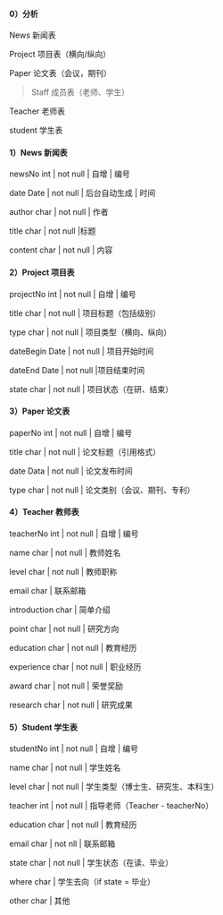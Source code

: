 #### 0）分析

News 新闻表

Project 项目表（横向/纵向）

Paper 论文表（会议，期刊）

> Staff 成员表（老师、学生）

Teacher 老师表

student 学生表



#### 1）News 新闻表

newsNo int | not null | 自增 | 编号

date Date | not null | 后台自动生成 | 时间

author char | not null | 作者

title char | not null |标题

content char | not null | 内容



#### 2）Project 项目表

projectNo int | not null | 自增 | 编号

title char | not null | 项目标题（包括级别）

type char | not null | 项目类型（横向、纵向）

dateBegin Date | not null | 项目开始时间

dateEnd Date | not null |项目结束时间

state char | not null | 项目状态（在研、结束）



#### 3）Paper 论文表

paperNo int | not null | 自增 | 编号

title char | not null | 论文标题（引用格式）

date Data | not null | 论文发布时间

type char | not null | 论文类别（会议、期刊、专利）



#### 4）Teacher 教师表

teacherNo int | not null | 自增 | 编号

name char | not null | 教师姓名

level char | not null | 教师职称

email char | 联系邮箱

introduction char | 简单介绍

point char | not null | 研究方向

education char | not null | 教育经历

experience char | not null | 职业经历

award char | not null | 荣誉奖励

research char | not null | 研究成果



#### 5）Student 学生表

studentNo int | not null | 自增 | 编号

name char | not null | 学生姓名

level char | not null | 学生类型（博士生、研究生、本科生）

teacher int | not null | 指导老师（Teacher - teacherNo）

education char | not null | 教育经历

email char | not nll | 联系邮箱

state char | not null | 学生状态（在读、毕业）

where char  | 学生去向（if state = 毕业）

other char | 其他























